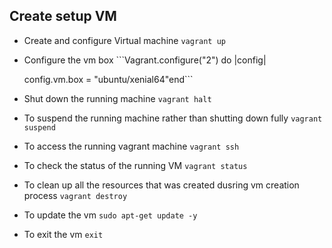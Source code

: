 ## Create setup VM

- Create and configure Virtual machine `vagrant up`
- Configure the vm box ```Vagrant.configure("2") do |config|

  config.vm.box = "ubuntu/xenial64"end```
- Shut down the running machine `vagrant halt`
- To suspend the running machine rather than shutting down fully `vagrant suspend`
- To access the running vagrant machine `vagrant ssh`
- To check the status of the running VM `vagrant status`
- To clean up all the resources that was created dusring vm creation process `vagrant destroy`
- To update the vm `sudo apt-get update -y`
- To exit the vm `exit`
